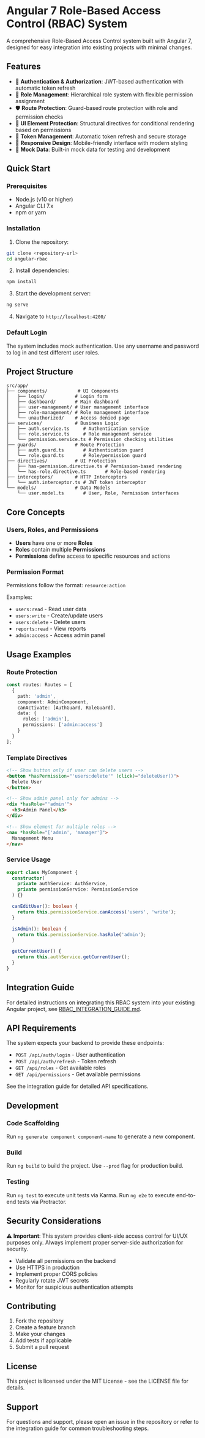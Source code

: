 # Angular 7 Role-Based Access Control (RBAC) System

A comprehensive Role-Based Access Control system built with Angular 7, designed for easy integration into existing projects with minimal changes.

## Features

- 🔐 **Authentication & Authorization**: JWT-based authentication with automatic token refresh
- 👥 **Role Management**: Hierarchical role system with flexible permission assignment
- 🛡️ **Route Protection**: Guard-based route protection with role and permission checks
- 🎯 **UI Element Protection**: Structural directives for conditional rendering based on permissions
- 🔄 **Token Management**: Automatic token refresh and secure storage
- 📱 **Responsive Design**: Mobile-friendly interface with modern styling
- 🧪 **Mock Data**: Built-in mock data for testing and development

## Quick Start

### Prerequisites

- Node.js (v10 or higher)
- Angular CLI 7.x
- npm or yarn

### Installation

1. Clone the repository:
```bash
git clone <repository-url>
cd angular-rbac
```

2. Install dependencies:
```bash
npm install
```

3. Start the development server:
```bash
ng serve
```

4. Navigate to `http://localhost:4200/`

### Default Login

The system includes mock authentication. Use any username and password to log in and test different user roles.

## Project Structure

```
src/app/
├── components/           # UI Components
│   ├── login/           # Login form
│   ├── dashboard/       # Main dashboard
│   ├── user-management/ # User management interface
│   ├── role-management/ # Role management interface
│   └── unauthorized/    # Access denied page
├── services/            # Business Logic
│   ├── auth.service.ts     # Authentication service
│   ├── role.service.ts     # Role management service
│   └── permission.service.ts # Permission checking utilities
├── guards/              # Route Protection
│   ├── auth.guard.ts       # Authentication guard
│   └── role.guard.ts       # Role/permission guard
├── directives/          # UI Protection
│   ├── has-permission.directive.ts # Permission-based rendering
│   └── has-role.directive.ts       # Role-based rendering
├── interceptors/        # HTTP Interceptors
│   └── auth.interceptor.ts # JWT token interceptor
└── models/              # Data Models
    └── user.model.ts       # User, Role, Permission interfaces
```

## Core Concepts

### Users, Roles, and Permissions

- **Users** have one or more **Roles**
- **Roles** contain multiple **Permissions**
- **Permissions** define access to specific resources and actions

### Permission Format

Permissions follow the format: `resource:action`

Examples:
- `users:read` - Read user data
- `users:write` - Create/update users
- `users:delete` - Delete users
- `reports:read` - View reports
- `admin:access` - Access admin panel

## Usage Examples

### Route Protection

```typescript
const routes: Routes = [
  {
    path: 'admin',
    component: AdminComponent,
    canActivate: [AuthGuard, RoleGuard],
    data: {
      roles: ['admin'],
      permissions: ['admin:access']
    }
  }
];
```

### Template Directives

```html
<!-- Show button only if user can delete users -->
<button *hasPermission="'users:delete'" (click)="deleteUser()">
  Delete User
</button>

<!-- Show admin panel only for admins -->
<div *hasRole="'admin'">
  <h3>Admin Panel</h3>
</div>

<!-- Show element for multiple roles -->
<nav *hasRole="['admin', 'manager']">
  Management Menu
</nav>
```

### Service Usage

```typescript
export class MyComponent {
  constructor(
    private authService: AuthService,
    private permissionService: PermissionService
  ) {}

  canEditUser(): boolean {
    return this.permissionService.canAccess('users', 'write');
  }

  isAdmin(): boolean {
    return this.permissionService.hasRole('admin');
  }

  getCurrentUser() {
    return this.authService.getCurrentUser();
  }
}
```

## Integration Guide

For detailed instructions on integrating this RBAC system into your existing Angular project, see [RBAC_INTEGRATION_GUIDE.md](./RBAC_INTEGRATION_GUIDE.md).

## API Requirements

The system expects your backend to provide these endpoints:

- `POST /api/auth/login` - User authentication
- `POST /api/auth/refresh` - Token refresh
- `GET /api/roles` - Get available roles
- `GET /api/permissions` - Get available permissions

See the integration guide for detailed API specifications.

## Development

### Code Scaffolding

Run `ng generate component component-name` to generate a new component.

### Build

Run `ng build` to build the project. Use `--prod` flag for production build.

### Testing

Run `ng test` to execute unit tests via Karma.
Run `ng e2e` to execute end-to-end tests via Protractor.

## Security Considerations

⚠️ **Important**: This system provides client-side access control for UI/UX purposes only. Always implement proper server-side authorization for security.

- Validate all permissions on the backend
- Use HTTPS in production
- Implement proper CORS policies
- Regularly rotate JWT secrets
- Monitor for suspicious authentication attempts

## Contributing

1. Fork the repository
2. Create a feature branch
3. Make your changes
4. Add tests if applicable
5. Submit a pull request

## License

This project is licensed under the MIT License - see the LICENSE file for details.

## Support

For questions and support, please open an issue in the repository or refer to the integration guide for common troubleshooting steps.

